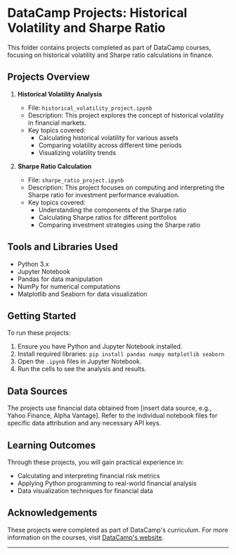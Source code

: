 # DataCamp Projects: Historical Volatility and Sharpe Ratio

This folder contains projects completed as part of DataCamp courses, focusing on historical volatility and Sharpe ratio calculations in finance.

## Projects Overview

1. **Historical Volatility Analysis**
   - File: `historical_volatility_project.ipynb`
   - Description: This project explores the concept of historical volatility in financial markets.
   - Key topics covered:
     - Calculating historical volatility for various assets
     - Comparing volatility across different time periods
     - Visualizing volatility trends

2. **Sharpe Ratio Calculation**
   - File: `sharpe_ratio_project.ipynb`
   - Description: This project focuses on computing and interpreting the Sharpe ratio for investment performance evaluation.
   - Key topics covered:
     - Understanding the components of the Sharpe ratio
     - Calculating Sharpe ratios for different portfolios
     - Comparing investment strategies using the Sharpe ratio

## Tools and Libraries Used

- Python 3.x
- Jupyter Notebook
- Pandas for data manipulation
- NumPy for numerical computations
- Matplotlib and Seaborn for data visualization

## Getting Started

To run these projects:

1. Ensure you have Python and Jupyter Notebook installed.
2. Install required libraries: `pip install pandas numpy matplotlib seaborn`
3. Open the `.ipynb` files in Jupyter Notebook.
4. Run the cells to see the analysis and results.

## Data Sources

The projects use financial data obtained from [insert data source, e.g., Yahoo Finance, Alpha Vantage]. Refer to the individual notebook files for specific data attribution and any necessary API keys.

## Learning Outcomes

Through these projects, you will gain practical experience in:
- Calculating and interpreting financial risk metrics
- Applying Python programming to real-world financial analysis
- Data visualization techniques for financial data

## Acknowledgements

These projects were completed as part of DataCamp's curriculum. For more information on the courses, visit [DataCamp's website](https://www.datacamp.com/).

---

